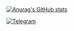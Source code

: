 [![Anurag's GitHub stats](https://github-readme-stats.vercel.app/api?username=taimast&show_icons=true&count_private=true&theme=onedark)](https://github.com/taimast)

[![Telegram](https://img.shields.io/static/v1?label=&message=Telegram&style=for-the-badge&logo=telegram&color=%2049CF)](https://t.me/spectres)
